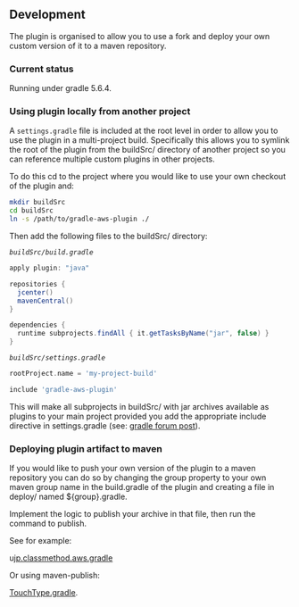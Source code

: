 ## Development

The plugin is organised to allow you to use a fork and deploy your own custom version of it
to a maven repository.

### Current status

Running under gradle 5.6.4.

### Using plugin locally from another project

A `settings.gradle` file is included at the root level in order to allow you to use the plugin
in a multi-project build. Specifically this allows you to symlink the root of the plugin
from the buildSrc/ directory of another project so you can reference multiple custom plugins
in other projects.

To do this cd to the project where you would like to use your own checkout of the plugin and:

```bash
mkdir buildSrc
cd buildSrc
ln -s /path/to/gradle-aws-plugin ./
```

Then add the following files to the buildSrc/ directory:

_`buildSrc/build.gradle`_
```groovy
apply plugin: "java"

repositories {
  jcenter()
  mavenCentral()
}

dependencies {
  runtime subprojects.findAll { it.getTasksByName("jar", false) }
}

```
_`buildSrc/settings.gradle`_
```groovy
rootProject.name = 'my-project-build'

include 'gradle-aws-plugin'
```

This will make all subprojects in buildSrc/ 
with jar archives available as plugins to your main project provided you add the appropriate include
directive in settings.gradle (see: [gradle forum post](http://forums.gradle.org/gradle/topics/is_it_possible_to_create_a_multi_project_setup_for_plugins_in_the_buildsrc_directory)).

### Deploying plugin artifact to maven

If you would like to push your own version of the plugin to a maven repository you can do so
by changing the group property to your own maven group name in the build.gradle of the plugin
and creating a file in deploy/ named ${group}.gradle. 

Implement the logic to publish your archive in that file, then run the command to publish.

See for example:

u[jp.classmethod.aws.gradle](deploy/jp.classmethod.aws.gradle) 

Or using maven-publish:
 
[TouchType.gradle](deploy/TouchType.gradle).
